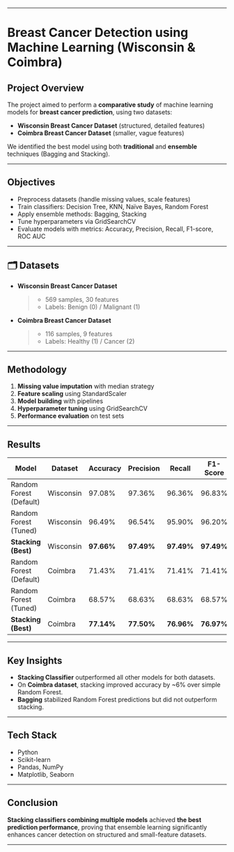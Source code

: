 

---

#  Breast Cancer Detection using Machine Learning (Wisconsin & Coimbra)

## Project Overview
The project aimed to perform a **comparative study** of machine learning models for **breast cancer prediction**, using two datasets:  
- **Wisconsin Breast Cancer Dataset** (structured, detailed features)  
- **Coimbra Breast Cancer Dataset** (smaller, vague features)

We identified the best model using both **traditional** and **ensemble** techniques (Bagging and Stacking).

---

##  Objectives
- Preprocess datasets (handle missing values, scale features)
- Train classifiers: Decision Tree, KNN, Naïve Bayes, Random Forest
- Apply ensemble methods: Bagging, Stacking
- Tune hyperparameters via GridSearchCV
- Evaluate models with metrics: Accuracy, Precision, Recall, F1-score, ROC AUC

---

## 🗂 Datasets
- **Wisconsin Breast Cancer Dataset**  
  > - 569 samples, 30 features  
  > - Labels: Benign (0) / Malignant (1)
- **Coimbra Breast Cancer Dataset**  
  > - 116 samples, 9 features  
  > - Labels: Healthy (1) / Cancer (2)

---

## Methodology
1. **Missing value imputation** with median strategy
2. **Feature scaling** using StandardScaler
3. **Model building** with pipelines
4. **Hyperparameter tuning** using GridSearchCV
5. **Performance evaluation** on test sets

---

##  Results

| Model             | Dataset   | Accuracy | Precision | Recall | F1-Score | ROC AUC |
|-------------------|-----------|----------|-----------|--------|----------|---------|
| Random Forest (Default) | Wisconsin | 97.08% | 97.36% | 96.36% | 96.83% | 99.69% |
| Random Forest (Tuned)   | Wisconsin | 96.49% | 96.54% | 95.90% | 96.20% | 99.62% |
| **Stacking (Best)**     | Wisconsin | **97.66%** | **97.49%** | **97.49%** | **97.49%** | **99.78%** |
| Random Forest (Default) | Coimbra   | 71.43% | 71.41% | 71.41% | 71.41% | 80.56% |
| Random Forest (Tuned)   | Coimbra   | 68.57% | 68.63% | 68.63% | 68.57% | 80.23% |
| **Stacking (Best)**     | Coimbra   | **77.14%** | **77.50%** | **76.96%** | **76.97%** | **83.01%** |

---

##  Key Insights
- **Stacking Classifier** outperformed all other models for both datasets.
- On **Coimbra dataset**, stacking improved accuracy by ~6% over simple Random Forest.
- **Bagging** stabilized Random Forest predictions but did not outperform stacking.

---

## Tech Stack
- Python
- Scikit-learn
- Pandas, NumPy
- Matplotlib, Seaborn

---

##  Conclusion
**Stacking classifiers combining multiple models** achieved **the best prediction performance**, proving that ensemble learning significantly enhances cancer detection on structured and small-feature datasets.

---
